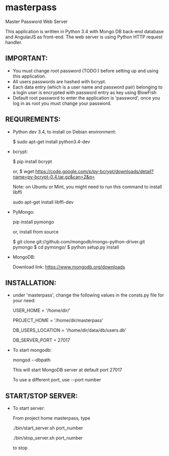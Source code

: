masterpass
==========

Master Password Web Server

This application is written in Python 3.4 with Mongo DB back-end database and AngularJS as front-end.
The web server is using Python HTTP request handler.

IMPORTANT:
---------

* You must change root password (TODO:) before setting up and using this application.
* All users passwords are hashed with bcrypt.
* Each data entry (which is a user name and password pair) belonging to a login user is encrypted
  with password entry as key using BlowFish
* Default root password to enter the application is 'password', once you log in as root you must change
  your password.
 

REQUIREMENTS:
------------

* Python dev 3.4, to install on Debian environment:

  $ sudo apt-get install python3.4-dev

* bcrypt:

  $ pip install bcrypt

  or,
  $ wget https://code.google.com/p/py-bcrypt/downloads/detail?name=py-bcrypt-0.4.tar.gz&can=2&q=

  Note: on Ubuntu or Mint, you might need to run this command to install libffi
  
  sudo apt-get install  libffi-dev 


* PyMongo:

  pip install pymongo

  or, install from source

  $ git clone git://github.com/mongodb/mongo-python-driver.git pymongo
  $ cd pymongo/
  $ python setup.py install

* MongoDB:

  Download link: 
  https://www.mongodb.org/downloads



INSTALLATION:
-------------

* under 'masterpass', change the following values in the consts.py file for your need:

  USER_HOME = '/home/dir/'

  PROJECT_HOME = '/home/dir/masterpass'  

  DB_USERS_LOCATION = '/home/dir/data/db/users.db'  

  DB_SERVER_PORT = 27017

* To start mongodb:

   mongod --dbpath

   This will start MongoDB server at default port 27017

   To use a different port, use --port number


START/STOP SERVER:
-----------------

* To start server:

  From project home masterpass, type

  ./bin/start_server.sh port_number

  ./bin/stop_server.sh port_number 

  to stop


